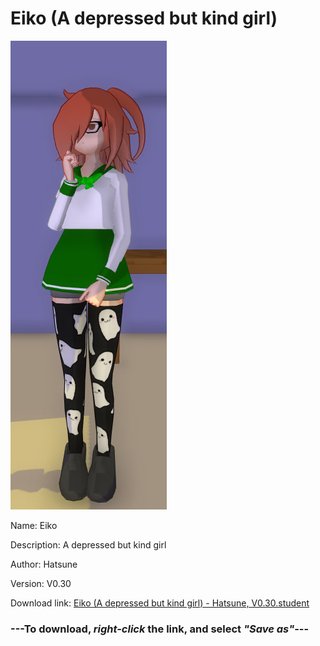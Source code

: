 # Eiko (A depressed but kind girl)

<img src = "https://raw.githubusercontent.com/Arbiter1223/Daigaku-Gurashi-Custom-Students/master/Students/Files/Eiko%20(A%20depressed%20but%20kind%20girl).png">

Name: Eiko

Description: A depressed but kind girl

Author: Hatsune

Version: V0.30

Download link: <a href="https://raw.githubusercontent.com/Arbiter1223/Daigaku-Gurashi-Custom-Students/master/Students/Files/Eiko%20(A%20depressed%20but%20kind%20girl)%20-%20Hatsune%2C%20V0.30.student">Eiko (A depressed but kind girl) - Hatsune, V0.30.student</a>

### ---**To download, _right-click_ the link, and select _"Save as"_**---
